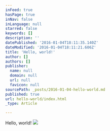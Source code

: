 ```yaml
---
inFeed: true
hasPage: true
inNav: false
inLanguage: null
starred: false
keywords: []
description: ''
datePublished: '2016-01-04T18:11:35.140Z'
dateModified: '2016-01-04T18:11:21.606Z'
title: 'Hello, world!'
author: []
authors: []
publisher:
  name: null
  domain: null
  url: null
  favicon: null
sourcePath: _posts/2016-01-04-hello-world.md
published: true
url: hello-world/index.html
_type: Article

---
```

Hello, world!
![](https://the-grid-user-content.s3-us-west-2.amazonaws.com/f9ee4350-1e87-49cb-bade-8020722567da.jpg)